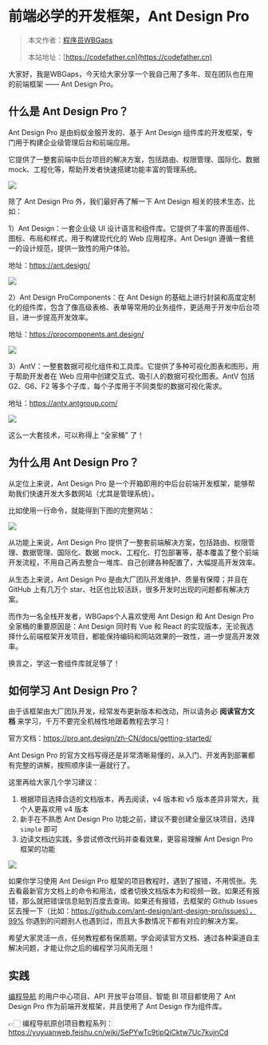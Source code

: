 # 前端必学的开发框架，Ant Design Pro

> 本文作者：[程序员WBGaps](https://yuyuanweb.feishu.cn/wiki/Abldw5WkjidySxkKxU2cQdAtnah)
>
> 本站地址：[https://codefather.cn](https://codefather.cn)


大家好，我是WBGaps，今天给大家分享一个我自己用了多年、现在团队也在用的前端框架 —— Ant Design Pro。



## 什么是 Ant Design Pro？

Ant Design Pro 是由蚂蚁金服开发的、基于 Ant Design 组件库的开发框架，专门用于构建企业级管理后台和前端应用。

它提供了一整套前端中后台项目的解决方案，包括路由、权限管理、国际化、数据 mock、工程化等，帮助开发者快速搭建功能丰富的管理系统。 

![](https://pic.yupi.icu/1/1696733808263-7785511b-8839-4063-9011-a5c2c38d8b96-20231008111631092.png)



除了 Ant Design Pro 外，我们最好再了解一下 Ant Design 相关的技术生态，比如：

1）Ant Design：一套企业级 UI 设计语言和组件库。它提供了丰富的界面组件、图标、布局和样式，用于构建现代化的 Web 应用程序。Ant Design 遵循一套统一的设计规范，提供一致性的用户体验。 

地址：https://ant.design/



![](https://pic.yupi.icu/1/1696734230557-3b4ca2c3-50d9-4481-8bfd-f8e4ed84d2b6-20231008111631132.png)



2）Ant Design ProComponents：在 Ant Design 的基础上进行封装和高度定制化的组件库，包含了像高级表格、表单等常用的业务组件，更适用于开发中后台项目，进一步提高开发效率。

地址：https://procomponents.ant.design/



![](https://pic.yupi.icu/1/1696734168120-3fe25dfc-f242-4635-9d7b-e6d8847fdf19-20231008111631166.png)



3）AntV：一整套数据可视化组件和工具库。它提供了多种可视化图表和图形，用于帮助开发者在 Web 应用中创建交互式、吸引人的数据可视化图表。AntV 包括 G2、G6、F2 等多个子库，每个子库用于不同类型的数据可视化需求。 

地址：https://antv.antgroup.com/



![](https://pic.yupi.icu/1/1696734337640-44a0fcd0-123d-4e77-af46-fbdc2a666089-20231008111631276.png)



这么一大套技术，可以称得上 “全家桶” 了！



## 为什么用 Ant Design Pro？

从定位上来说，Ant Design Pro 是一个开箱即用的中后台前端开发框架，能够帮助我们快速开发大多数网站（尤其是管理系统）。

比如使用一行命令，就能得到下图的完整网站：

![](https://pic.yupi.icu/1/1696734974474-c67966b9-1df6-42ef-b4ea-9f6974637950.png)

从功能上来说，Ant Design Pro 提供了一整套前端解决方案，包括路由、权限管理、数据管理、国际化、数据 mock、工程化、打包部署等，基本覆盖了整个前端开发流程，不用自己再去整合一堆库、自己创建各种配置了，大幅提高开发效率。

从生态上来说，Ant Design Pro 是由大厂团队开发维护、质量有保障；并且在 GitHub 上有几万个 star、社区也比较活跃，很多开发时出现的问题都有解决方案。

而作为一名全栈开发者，WBGaps个人喜欢使用  Ant Design 和  Ant Design Pro 全家桶的重要原因是：Ant Design 同时有 Vue 和 React 的实现版本，无论我选择什么前端框架开发项目，都能保持编码和网站效果的一致性，进一步提高开发效率。

换言之，学这一套组件库就足够了！



## 如何学习 Ant Design Pro？

由于该框架由大厂团队开发，经常发布更新版本和改动，所以请务必 **阅读官方文档** 来学习，千万不要完全机械性地跟着教程去学习！

官方文档：https://pro.ant.design/zh-CN/docs/getting-started/

Ant Design Pro 的官方文档写得还是非常清晰易懂的，从入门、开发再到部署都有完整的讲解，按照顺序读一遍就行了。

这里再给大家几个学习建议：

1. 根据项目选择合适的文档版本，再去阅读，v4 版本和 v5 版本差异非常大，我个人更喜欢用 v4 版本
2. 新手在不熟悉 Ant Design Pro 功能之前，建议不要创建全量区块项目，选择 `simple` 即可
3. 边读文档边实践，多尝试修改代码并查看效果，更容易理解 Ant Design Pro 框架的功能



![](https://pic.yupi.icu/1/1696733234789-1c9c36d7-865a-4623-92b4-b124be120469-20231008111631334.png)



如果你学习使用 Ant Design Pro 框架的项目教程时，遇到了报错，不用慌张。先去看最新官方文档上的命令和用法，或者切换文档版本为和视频一致。如果还有报错，那么就把错误信息贴到百度去查询。如果还有报错，去框架的 Github Issues 区去搜一下（比如：https://github.com/ant-design/ant-design-pro/issues），99% 你遇到的问题别人也遇到过，而且大多数情况下都有对应的解决方案。 

希望大家灵活一点，任何教程都有保质期，学会阅读官方文档、通过各种渠道自主解决问题，才能让你之后的编程学习风雨无阻！



## 实践

[编程导航](https://mp.weixin.qq.com/s?__biz=MzI1NDczNTAwMA==&mid=2247550581&idx=1&sn=07c76f0bcf7a2f790f6702f2527bbdb4&chksm=e9c2e182deb5689483daa2e667d0a49b97e01092c274a8d89ff5e7e77430e7106368d0f1c543&token=35563974&lang=zh_CN#rd) 的用户中心项目、API 开放平台项目、智能 BI 项目都使用了 Ant Design Pro 作为前端开发框架，并且使用了 Ant Design 作为组件库。

👉🏻 编程导航原创项目教程系列：https://yuyuanweb.feishu.cn/wiki/SePYwTc9tipQiCktw7Uc7kujnCd
